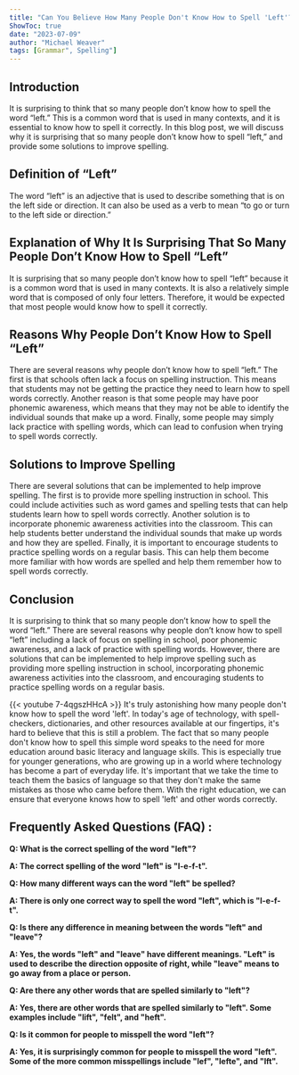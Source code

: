 ```yaml
---
title: "Can You Believe How Many People Don't Know How to Spell 'Left'?!"
ShowToc: true 
date: "2023-07-09"
author: "Michael Weaver" 
tags: [Grammar", Spelling"]
---
```

## Introduction

It is surprising to think that so many people don’t know how to spell the word “left.” This is a common word that is used in many contexts, and it is essential to know how to spell it correctly. In this blog post, we will discuss why it is surprising that so many people don’t know how to spell “left,” and provide some solutions to improve spelling.

## Definition of “Left”

The word “left” is an adjective that is used to describe something that is on the left side or direction. It can also be used as a verb to mean “to go or turn to the left side or direction.”

## Explanation of Why It Is Surprising That So Many People Don’t Know How to Spell “Left”

It is surprising that so many people don’t know how to spell “left” because it is a common word that is used in many contexts. It is also a relatively simple word that is composed of only four letters. Therefore, it would be expected that most people would know how to spell it correctly.

## Reasons Why People Don’t Know How to Spell “Left”

There are several reasons why people don’t know how to spell “left.” The first is that schools often lack a focus on spelling instruction. This means that students may not be getting the practice they need to learn how to spell words correctly. Another reason is that some people may have poor phonemic awareness, which means that they may not be able to identify the individual sounds that make up a word. Finally, some people may simply lack practice with spelling words, which can lead to confusion when trying to spell words correctly.

## Solutions to Improve Spelling

There are several solutions that can be implemented to help improve spelling. The first is to provide more spelling instruction in school. This could include activities such as word games and spelling tests that can help students learn how to spell words correctly. Another solution is to incorporate phonemic awareness activities into the classroom. This can help students better understand the individual sounds that make up words and how they are spelled. Finally, it is important to encourage students to practice spelling words on a regular basis. This can help them become more familiar with how words are spelled and help them remember how to spell words correctly.

## Conclusion

It is surprising to think that so many people don’t know how to spell the word “left.” There are several reasons why people don’t know how to spell “left” including a lack of focus on spelling in school, poor phonemic awareness, and a lack of practice with spelling words. However, there are solutions that can be implemented to help improve spelling such as providing more spelling instruction in school, incorporating phonemic awareness activities into the classroom, and encouraging students to practice spelling words on a regular basis.

{{< youtube 7-4qgszHHcA >}} 
It's truly astonishing how many people don't know how to spell the word 'left'. In today's age of technology, with spell-checkers, dictionaries, and other resources available at our fingertips, it's hard to believe that this is still a problem. The fact that so many people don't know how to spell this simple word speaks to the need for more education around basic literacy and language skills. This is especially true for younger generations, who are growing up in a world where technology has become a part of everyday life. It's important that we take the time to teach them the basics of language so that they don't make the same mistakes as those who came before them. With the right education, we can ensure that everyone knows how to spell 'left' and other words correctly.

## Frequently Asked Questions (FAQ) :
**Q: What is the correct spelling of the word "left"?**

**A: The correct spelling of the word "left" is "l-e-f-t".**

**Q: How many different ways can the word "left" be spelled?**

**A: There is only one correct way to spell the word "left", which is "l-e-f-t".**

**Q: Is there any difference in meaning between the words "left" and "leave"?**

**A: Yes, the words "left" and "leave" have different meanings. "Left" is used to describe the direction opposite of right, while "leave" means to go away from a place or person.**

**Q: Are there any other words that are spelled similarly to "left"?**

**A: Yes, there are other words that are spelled similarly to "left". Some examples include "lift", "felt", and "heft".**

**Q: Is it common for people to misspell the word "left"?**

**A: Yes, it is surprisingly common for people to misspell the word "left". Some of the more common misspellings include "lef", "lefte", and "lft".**





